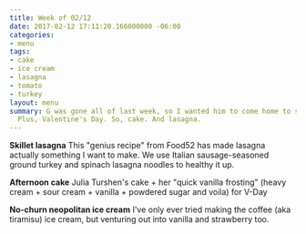 ```yaml
---
title: Week of 02/12
date: 2017-02-12 17:11:20.166000000 -06:00
categories:
- menu
tags:
- cake
- ice cream
- lasagna
- tomato
- turkey
layout: menu
summary: G was gone all of last week, so I wanted him to come home to something tasty.
  Plus, Valentine's Day. So, cake. And lasagna.
---
```


**Skillet lasagna** This "genius recipe" from Food52 has made lasagna actually something I want to make. We use Italian sausage-seasoned ground turkey and spinach lasagna noodles to healthy it up.

**Afternoon cake** Julia Turshen's cake + her "quick vanilla frosting" (heavy cream + sour cream + vanilla + powdered sugar and voila) for V-Day

**No-churn neopolitan ice cream** I've only ever tried making the coffee (aka tiramisu) ice cream, but venturing out into vanilla and strawberry too.

